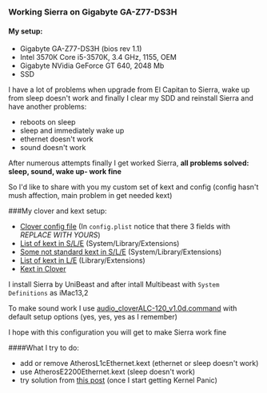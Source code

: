 ### Working Sierra on Gigabyte GA-Z77-DS3H

#### My setup:
- Gigabyte GA-Z77-DS3H (bios rev 1.1)
- Intel 3570К Core i5-3570К, 3.4 GHz, 1155, OEM
- Gigabyte NVidia GeForce GT 640, 2048 Mb
- SSD

I have a lot of problems when upgrade from El Capitan to Sierra, wake up from sleep doesn't work and finally I clear my SDD and reinstall Sierra and have another problems:
- reboots on sleep
- sleep and immediately wake up
- ethernet doesn't work
- sound doesn't work

After numerous attempts finally I get worked Sierra, **all problems solved: sleep, sound, wake up- work fine**


So I'd like to share with you my custom set of kext and config (config hasn't mush affection, main problem in get needed kext)

###My clover and kext setup:

- [Clover config file](./EFI/CLOVER/config.plist) (In `config.plist` notice that there 3 fields with _REPLACE WITH YOURS_)
- [List of kext in S/L/E](./Extensions/readmeSLE.md) (System/Library/Extensions)
- [Some not standard kext in S/L/E](./Extensions/SLE/) (System/Library/Extensions)
- [List of kext in L/E](./Extensions/readmeLE.md) (Library/Extensions)
- [Kext in Clover](./EFI/CLOVER/kexts/10.12/)

I install Sierra by UniBeast and after intall Multibeast with `System Definitions` as iMac13,2

To make sound work I use [audio_cloverALC-120_v1.0d.command](./audio_cloverALC-120_v1.0d.command) with default setup options (yes, yes, yes as I remember)

I hope with this configuration you will get to make Sierra work fine

####What I try to do:
- add or remove AtherosL1cEthernet.kext (ethernet or sleep doesn't work)
- use AtherosE2200Ethernet.kext (sleep doesn't work)
- try solution from [this post](https://www.tonymacx86.com/threads/unibeast-6-0-works-fine-but-no-ethernet-after-post-installation-ga-z77-ds3h-core-i5-3570k-gtx.174036/#post-1113204) (once I start getting Kernel Panic)
